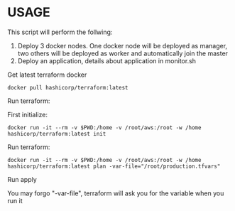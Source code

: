 # USAGE

This script will perform the follwing:
1. Deploy 3 docker nodes. One docker node will be deployed as manager, two others will be deployed as worker and automatically join the master
2. Deploy an application, details about application in monitor.sh

Get latest terraform docker

```
docker pull hashicorp/terraform:latest
```

Run terraform:

First initialize:

```
docker run -it --rm -v $PWD:/home -v /root/aws:/root -w /home hashicorp/terraform:latest init
```

Run terraform:
```
docker run -it --rm -v $PWD:/home -v /root/aws:/root -w /home hashicorp/terraform:latest plan -var-file="/root/production.tfvars"
```
Run apply

You may forgo "-var-file", terraform will ask you for the variable when you run it
